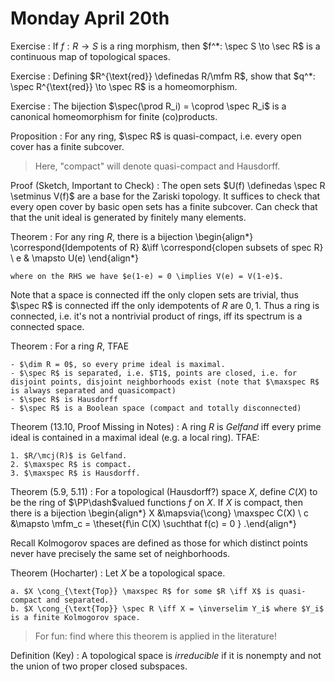 # Monday April 20th

Exercise
: If $f: R\to S$ is a ring morphism, then $f^*: \spec S \to \sec R$ is a continuous map of topological spaces.

Exercise
: Defining $R^{\text{red}} \definedas R/\mfm R$, show that $q^*: \spec R^{\text{red}} \to \spec R$ is a homeomorphism.

Exercise
: The bijection $\spec(\prod R_i) = \coprod \spec R_i$ is a canonical homeomorphism for finite (co)products.

Proposition
: For any ring, $\spec R$ is quasi-compact, i.e. every open cover has a finite subcover.

> Here, "compact" will denote quasi-compact and Hausdorff.

Proof (Sketch, Important to Check)
:   The open sets $U(f) \definedas \spec R \setminus V(f)$ are a base for the Zariski topology.
    It suffices to check that every open cover by basic open sets has a finite subcover.
    Can check that that the unit ideal is generated by finitely many elements.

Theorem
:   For any ring $R$, there is a bijection
    \begin{align*}
    \correspond{Idempotents of R} &\iff \correspond{clopen subsets of spec R} \\
    e & \mapsto U(e)
    \end{align*}

    where on the RHS we have $e(1-e) = 0 \implies V(e) = V(1-e)$.

Note that a space is connected iff the only clopen sets are trivial, thus $\spec R$ is connected iff the only idempotents of $R$ are $0, 1$.
Thus a ring is connected, i.e. it's not a nontrivial product of rings, iff its spectrum is a connected space.

Theorem
:   For a ring $R$, TFAE

    - $\dim R = 0$, so every prime ideal is maximal.
    - $\spec R$ is separated, i.e. $T1$, points are closed, i.e. for disjoint points, disjoint neighborhoods exist (note that $\maxspec R$ is always separated and quasicompact)
    - $\spec R$ is Hausdorff
    - $\spec R$ is a Boolean space (compact and totally disconnected)

Theorem (13.10, Proof Missing in Notes)
:   A ring $R$ is *Gelfand* iff every prime ideal is contained in a maximal ideal (e.g. a local ring).
    TFAE: 

    1. $R/\mcj(R)$ is Gelfand.
    2. $\maxspec R$ is compact.
    3. $\maxspec R$ is Hausdorff.

Theorem (5.9, 5.11)
:   For a topological (Hausdorff?) space $X$, define $C(X)$ to be the ring of $\PP\dash$valued functions $f$ on $X$. 
    If $X$ is compact, then there is a bijection
    \begin{align*}
    X &\mapsvia{\cong} \maxspec C(X) \\
    c &\mapsto \mfm_c = \theset{f\in C(X) \suchthat f(c) = 0 }
    .\end{align*}

Recall Kolmogorov spaces are defined as those for which distinct points never have precisely the same set of neighborhoods.

Theorem (Hocharter)
:   Let $X$ be a topological space.

    a. $X \cong_{\text{Top}} \maxspec R$ for some $R \iff X$ is quasi-compact and separated.
    b. $X \cong_{\text{Top}} \spec R \iff X = \inverselim Y_i$ where $Y_i$ is a finite Kolmogorov space.

> For fun: find where this theorem is applied in the literature!

Definition (Key)
: A topological space is *irreducible* if it is nonempty and not the union of two proper closed subspaces.

